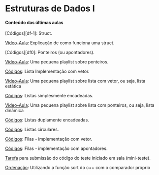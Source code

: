 # Estruturas de Dados I

#### Conteúdo das últimas aulas


[Códigos][df-1]: Struct.

[Video-Aula][vd-1]: Explicação de como funciona uma struct.

[Códigos][df0]: Ponteiros (ou apontadores).

[Video-Aula][vd0]: Uma pequena playlist sobre ponteiros.

[Códigos][df1]: Lista Implementação com vetor. 

[Video-Aula][vd1]: Uma pequena playlist sobre lista com vetor, ou seja, lista estática

[Códigos][df2]: Listas simplesmente encadeadas. 

[Video-Aula][vd2]: Uma pequena playlist sobre lista com ponteiros, ou seja, lista dinâmica

[Códigos][df3]: Listas duplamente encadeadas. 

[Códigos][df4]: Listas circulares. 

[Códigos][df5]: Filas - implementação com vetor. 

[Códigos][df6]: Filas - implementação com apontadores. 

[Tarefa][df7] para submissão do código do teste iniciado em sala (mini-teste). 

[Ordenação][ext]: Utilizando a função sort do c++ com o comparador próprio

[df1]: <https://github.com/moreiralucas/codigosDisciplinas/blob/master/estruturaDeDados/listas/listaSimplesVetor.c>
[df2]: <https://github.com/moreiralucas/codigosDisciplinas/blob/master/estruturaDeDados/listas/listaSimplesPonteiro.c>
[df3]: <https://github.com/moreiralucas/codigosDisciplinas/blob/master/estruturaDeDados/listas/listaDuplamenteEncadeada.c>
[df4]: <https://github.com/moreiralucas/codigosDisciplinas/blob/master/estruturaDeDados/listas/listaCircularPonteiro.c>
[df5]: <https://github.com/moreiralucas/codigosDisciplinas/blob/master/estruturaDeDados/filas/filaSimplesVetor.c>
[df6]: <https://github.com/moreiralucas/codigosDisciplinas/blob/master/estruturaDeDados/filas/filaSimplesComPonteiros.c>
[df7]: <https://github.com/moreiralucas/codigosDisciplinas/blob/master/estruturaDeDados/filas/filaSimplesComPonteiros.c>

[vd-1]: <https://www.youtube.com/watch?v=VQMZgkZWnxw&list=PLENfdZw_UamVY2R9F7p7iuLP_Qs4k02-1&index=1>
[vd0]: <https://www.youtube.com/playlist?list=PL8iN9FQ7_jt5_eMA_mn_4bdQMLjcnyeFs>
[vd1]: <https://www.youtube.com/playlist?list=PL8iN9FQ7_jt42Gd1GKeIVKL9NIvsH3_kE>
[vd2]: <https://www.youtube.com/playlist?list=PL8iN9FQ7_jt5H6OiC5YpRB3K9EQk25pC2>

[ext]: <http://mattleao.blogspot.com.br/2015/04/ordenacao-pt-3-funcao-sort-c.html#more>
